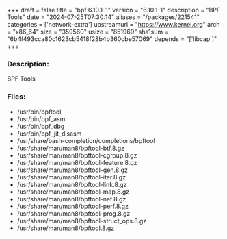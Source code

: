 +++
draft = false
title = "bpf 6.10.1-1"
version = "6.10.1-1"
description = "BPF Tools"
date = "2024-07-25T07:30:14"
aliases = "/packages/221541"
categories = ['network-extra']
upstreamurl = "https://www.kernel.org"
arch = "x86_64"
size = "359560"
usize = "851969"
sha1sum = "6b4f493cca80c1623cb5418f28b4b360cbe57069"
depends = "['libcap']"
+++
### Description: 
BPF Tools

### Files: 
* /usr/bin/bpftool
* /usr/bin/bpf_asm
* /usr/bin/bpf_dbg
* /usr/bin/bpf_jit_disasm
* /usr/share/bash-completion/completions/bpftool
* /usr/share/man/man8/bpftool-btf.8.gz
* /usr/share/man/man8/bpftool-cgroup.8.gz
* /usr/share/man/man8/bpftool-feature.8.gz
* /usr/share/man/man8/bpftool-gen.8.gz
* /usr/share/man/man8/bpftool-iter.8.gz
* /usr/share/man/man8/bpftool-link.8.gz
* /usr/share/man/man8/bpftool-map.8.gz
* /usr/share/man/man8/bpftool-net.8.gz
* /usr/share/man/man8/bpftool-perf.8.gz
* /usr/share/man/man8/bpftool-prog.8.gz
* /usr/share/man/man8/bpftool-struct_ops.8.gz
* /usr/share/man/man8/bpftool.8.gz

